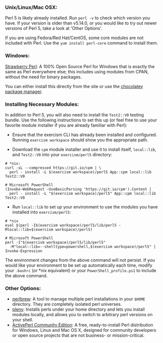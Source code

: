 ### Unix/Linux/Mac OSX:
Perl 5 is likely already installed. Run `perl -v` to check which version you have.
If your version is older than v5.14.0, or you would like to try out newer versions
of Perl 5, take a look at 'Other Options'.

If you are using Fedora/Red Hat/CentOS, some core modules are not included with Perl.
Use the `yum install perl-core` command to install them.

### Windows:
[Strawberry Perl](http://strawberryperl.com/): A 100% Open Source Perl for
Windows that is exactly the same as Perl everywhere else; this includes using
modules from CPAN, without the need for binary packages.

You can either install this directly from the site or use the
[chocolatey package manager](https://chocolatey.org/packages/StrawberryPerl).

### Installing Necessary Modules:
In addition to Perl 5, you will also need to install the `Test2::V0` testing bundle.
Use the following instructions to set this up (or feel free to use your favorite
module installer if you are already familiar with Perl):

* Ensure that the exercism CLI has already been installed and configured.
Running `exercism workspace` should show you the appropriate path.

* Download the `cpm` module installer and use it to install itself,
`local::lib`, and `Test2::V0` into your `exercism/perl5` directory:
```
# *nix:
curl -sL --compressed https://git.io/cpm | \
  perl - install -L $(exercism workspace)/perl5 App::cpm local::lib Test2::V0

# Microsoft PowerShell
(Invoke-WebRequest -UseBasicParsing 'https://git.io/cpm').Content |
  perl - install -L "$(exercism workspace)/perl5" App::cpm local::lib Test2::V0
```

* Run `local::lib` to set up your environment to use the modules you have
installed into `exercism/perl5`:
```
# *nix
eval $(perl -I$(exercism workspace)/perl5/lib/perl5 -Mlocal::lib=$(exercism workspace)/perl5)

# Microsoft PowerShell
perl -I"$(exercism workspace)/perl5/lib/perl5"
  -M"local::lib=--shelltype=powershell,$(exercism workspace)/perl5" | Invoke-Expression
```

The environment changes from the above command will not persist.
If you would like your environment to be set up automatically each time,
modify your `.bashrc` (or \*nix equivalent) or your `PowerShell_profile.ps1`
to include the above command.

### Other Options:
* [perlbrew](https://perlbrew.pl/): A tool to manage multiple perl installations
  in your `$HOME` directory. They are completely isolated perl universes.
* [plenv](https://github.com/tokuhirom/plenv): Installs perls under your home
  directory and lets you install modules locally, and allows you to switch to
  arbitrary perl versions on your shell.
* [ActivePerl Community Edition](https://www.activestate.com/activeperl/downloads):
  A free, ready-to-install Perl distribution for Windows, Linux and Mac OS X, designed
  for community developers or open source projects that are not business- or mission-critical.
